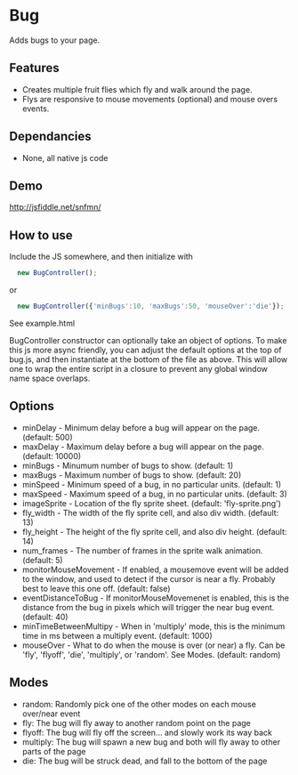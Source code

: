 Bug
===========

Adds bugs to your page. 



Features
--------

* Creates multiple fruit flies which fly and walk around the page.
* Flys are responsive to mouse movements (optional) and mouse overs events.

Dependancies
------------

* None, all native js code

Demo
----

http://jsfiddle.net/snfmn/


How to use 
----------

Include the JS somewhere, and then initialize with 
```js
  new BugController();
```
or
```js
  new BugController({'minBugs':10, 'maxBugs':50, 'mouseOver':'die'});
```
See example.html 

BugController constructor can optionally take an object of options. To make this js more async friendly, you can adjust the default options at the top of bug.js, and then instantiate at the bottom of the file as above. This will allow one to wrap the entire script in a closure to prevent any global window name space overlaps.


Options
-------


* minDelay - Minimum delay before a bug will appear on the page. (default: 500)
* maxDelay - Maximum delay before a bug will appear on the page. (default: 10000)
* minBugs - Minumum number of bugs to show. (default: 1)
* maxBugs - Maximum number of bugs to show. (default: 20)
* minSpeed - Minimum speed of a bug, in no particular units. (default: 1)
* maxSpeed - Maximum speed of a bug, in no particular units. (default: 3)
* imageSprite - Location of the fly sprite sheet. (default: 'fly-sprite.png')
* fly_width - The width of the fly sprite cell, and also div width. (default: 13)
* fly_height - The height of the fly sprite cell, and also div height. (default: 14)
* num_frames - The number of frames in the sprite walk animation. (default: 5)
* monitorMouseMovement - If enabled, a mousemove event will be added to the window, and used to detect if the cursor is near a fly. Probably best to leave this one off. (default: false)
* eventDistanceToBug - If monitorMouseMovemenet is enabled, this is the distance from the bug in pixels which will trigger the near bug event. (default: 40)
* minTimeBetweenMultipy - When in 'multiply' mode, this is the minimum time in ms between a multiply event. (default: 1000)
* mouseOver - What to do when the mouse is over (or near) a fly. Can be 'fly', 'flyoff', 'die', 'multiply', or 'random'. See Modes. (default: random)


Modes
-----

* random: Randomly pick one of the other modes on each mouse over/near event
* fly: The bug will fly away to another random point on the page
* flyoff: The bug will fly off the screen... and slowly work its way back
* multiply: The bug will spawn a new bug and both will fly away to other parts of the page
* die: The bug will be struck dead, and fall to the bottom of the page
